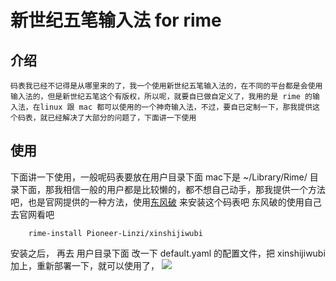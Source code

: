 # 新世纪五笔输入法 for rime
## 介绍
	码表我已经不记得是从哪里来的了，我一个使用新世纪五笔输入法的，在不同的平台都是会使用输入法的，但是新世纪五笔这个有版权，所以呢，就要自已做自定义了，我用的是 rime 的输入法，在linux 跟 mac 都可以使用的一个神奇输入法，不过，要自已定制一下，那我提供这个码表，就已经解决了大部分的问题了，下面讲一下使用
## 使用
下面讲一下使用，一般呢码表要放在用户目录下面 mac下是 ~/Library/Rime/ 目录下面，那我相信一般的用户都是比较懒的，都不想自己动手，那我提供一个方法吧，也是官网提供的一种方法，使用[东风破](https://github.com/rime/brise "东风破") 来安装这个码表吧  东风破的使用自己去官网看吧
```
	rime-install Pioneer-Linzi/xinshijiwubi 
```
安装之后， 再去 用户目录下面 改一下 default.yaml 的配置文件，把 xinshijiwubi 加上，重新部署一下，就可以使用了，
![](https://ws1.sinaimg.cn/large/006tNc79ly1fpf4ocrg7vj30c809ymxe.jpg)

